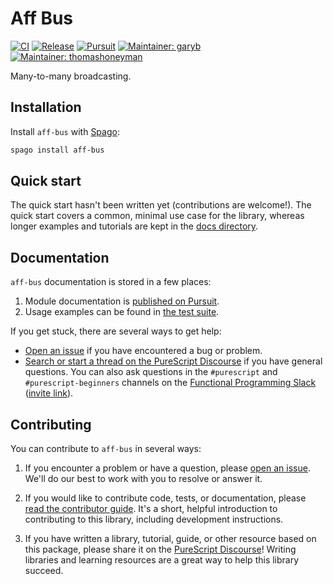 # Aff Bus

[![CI](https://github.com/purescript-contrib/purescript-aff-bus/workflows/CI/badge.svg?branch=main)](https://github.com/purescript-contrib/purescript-aff-bus/actions?query=workflow%3ACI+branch%3Amain)
[![Release](https://img.shields.io/github/release/purescript-contrib/purescript-aff-bus.svg)](https://github.com/purescript-contrib/purescript-aff-bus/releases)
[![Pursuit](https://pursuit.purescript.org/packages/purescript-aff-bus/badge)](https://pursuit.purescript.org/packages/purescript-aff-bus)
[![Maintainer: garyb](https://img.shields.io/badge/maintainer-garyb-teal.svg)](https://github.com/garyb)
[![Maintainer: thomashoneyman](https://img.shields.io/badge/maintainer-thomashoneyman-teal.svg)](https://github.com/thomashoneyman)

Many-to-many broadcasting.

## Installation

Install `aff-bus` with [Spago](https://github.com/purescript/spago):

```sh
spago install aff-bus
```

## Quick start

The quick start hasn't been written yet (contributions are welcome!). The quick start covers a common, minimal use case for the library, whereas longer examples and tutorials are kept in the [docs directory](./docs).

## Documentation

`aff-bus` documentation is stored in a few places:

1. Module documentation is [published on Pursuit](https://pursuit.purescript.org/packages/purescript-aff-bus).
2. Usage examples can be found in [the test suite](./test).

If you get stuck, there are several ways to get help:

- [Open an issue](https://github.com/purescript-contrib/purescript-aff-bus/issues) if you have encountered a bug or problem.
- [Search or start a thread on the PureScript Discourse](https://discourse.purescript.org) if you have general questions. You can also ask questions in the `#purescript` and `#purescript-beginners` channels on the [Functional Programming Slack](https://functionalprogramming.slack.com) ([invite link](https://fpchat-invite.herokuapp.com/)).

## Contributing

You can contribute to `aff-bus` in several ways:

1. If you encounter a problem or have a question, please [open an issue](https://github.com/purescript-contrib/purescript-aff-bus/issues). We'll do our best to work with you to resolve or answer it.

2. If you would like to contribute code, tests, or documentation, please [read the contributor guide](./CONTRIBUTING.md). It's a short, helpful introduction to contributing to this library, including development instructions.

3. If you have written a library, tutorial, guide, or other resource based on this package, please share it on the [PureScript Discourse](https://discourse.purescript.org)! Writing libraries and learning resources are a great way to help this library succeed.
